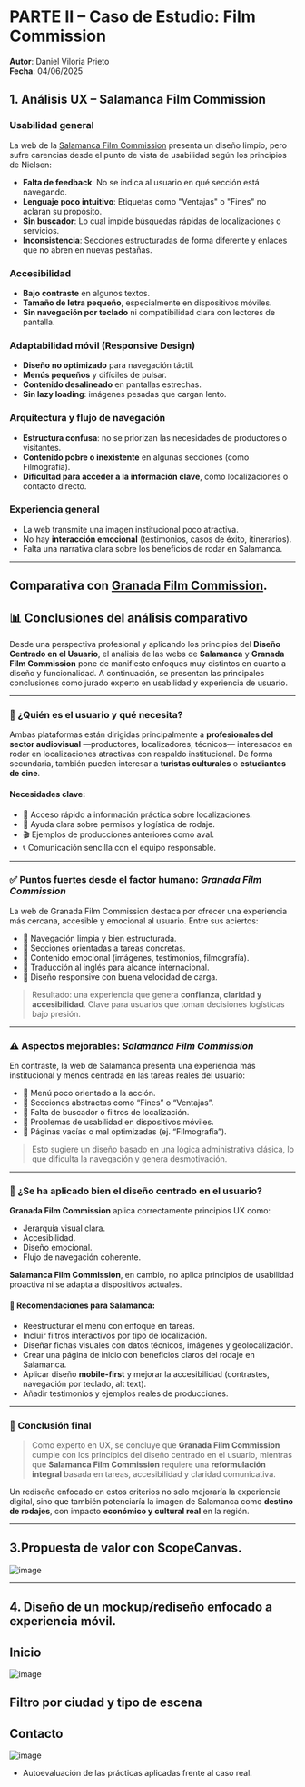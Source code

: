 # PARTE II – Caso de Estudio: Film Commission

**Autor**: Daniel Viloria Prieto  
**Fecha**: 04/06/2025  

## 1. Análisis UX – Salamanca Film Commission

### Usabilidad general

La web de la [Salamanca Film Commission](https://salamancafilmcommission.com/) presenta un diseño limpio, pero sufre carencias desde el punto de vista de usabilidad según los principios de Nielsen:

- **Falta de feedback**: No se indica al usuario en qué sección está navegando.
- **Lenguaje poco intuitivo**: Etiquetas como "Ventajas" o "Fines" no aclaran su propósito.
- **Sin buscador**: Lo cual impide búsquedas rápidas de localizaciones o servicios.
- **Inconsistencia**: Secciones estructuradas de forma diferente y enlaces que no abren en nuevas pestañas.

### Accesibilidad

- **Bajo contraste** en algunos textos.
- **Tamaño de letra pequeño**, especialmente en dispositivos móviles.
- **Sin navegación por teclado** ni compatibilidad clara con lectores de pantalla.

### Adaptabilidad móvil (Responsive Design)

- **Diseño no optimizado** para navegación táctil.
- **Menús pequeños** y difíciles de pulsar.
- **Contenido desalineado** en pantallas estrechas.
- **Sin lazy loading**: imágenes pesadas que cargan lento.

### Arquitectura y flujo de navegación

- **Estructura confusa**: no se priorizan las necesidades de productores o visitantes.
- **Contenido pobre o inexistente** en algunas secciones (como Filmografía).
- **Dificultad para acceder a la información clave**, como localizaciones o contacto directo.

### Experiencia general

- La web transmite una imagen institucional poco atractiva.
- No hay **interacción emocional** (testimonios, casos de éxito, itinerarios).
- Falta una narrativa clara sobre los beneficios de rodar en Salamanca.

---

## Comparativa con [Granada Film Commission](https://filmgranada.com/).

## 📊 Conclusiones del análisis comparativo

Desde una perspectiva profesional y aplicando los principios del **Diseño Centrado en el Usuario**, el análisis de las webs de **Salamanca** y **Granada Film Commission** pone de manifiesto enfoques muy distintos en cuanto a diseño y funcionalidad. A continuación, se presentan las principales conclusiones como jurado experto en usabilidad y experiencia de usuario.

---

### 👤 ¿Quién es el usuario y qué necesita?

Ambas plataformas están dirigidas principalmente a **profesionales del sector audiovisual** —productores, localizadores, técnicos— interesados en rodar en localizaciones atractivas con respaldo institucional. De forma secundaria, también pueden interesar a **turistas culturales** o **estudiantes de cine**.

#### Necesidades clave:
- 📍 Acceso rápido a información práctica sobre localizaciones.
- 🧾 Ayuda clara sobre permisos y logística de rodaje.
- 🎬 Ejemplos de producciones anteriores como aval.
- 📞 Comunicación sencilla con el equipo responsable.

---

### ✅ Puntos fuertes desde el factor humano: *Granada Film Commission*

La web de Granada Film Commission destaca por ofrecer una experiencia más cercana, accesible y emocional al usuario. Entre sus aciertos:

- 🔹 Navegación limpia y bien estructurada.
- 🔹 Secciones orientadas a tareas concretas.
- 🔹 Contenido emocional (imágenes, testimonios, filmografía).
- 🔹 Traducción al inglés para alcance internacional.
- 🔹 Diseño responsive con buena velocidad de carga.

> Resultado: una experiencia que genera **confianza, claridad y accesibilidad**. Clave para usuarios que toman decisiones logísticas bajo presión.

---

### ⚠️ Aspectos mejorables: *Salamanca Film Commission*

En contraste, la web de Salamanca presenta una experiencia más institucional y menos centrada en las tareas reales del usuario:

- 🚫 Menú poco orientado a la acción.
- 🚫 Secciones abstractas como “Fines” o “Ventajas”.
- 🚫 Falta de buscador o filtros de localización.
- 🚫 Problemas de usabilidad en dispositivos móviles.
- 🚫 Páginas vacías o mal optimizadas (ej. “Filmografía”).

> Esto sugiere un diseño basado en una lógica administrativa clásica, lo que dificulta la navegación y genera desmotivación.

---

### 🧠 ¿Se ha aplicado bien el diseño centrado en el usuario?

**Granada Film Commission** aplica correctamente principios UX como:
- Jerarquía visual clara.
- Accesibilidad.
- Diseño emocional.
- Flujo de navegación coherente.

**Salamanca Film Commission**, en cambio, no aplica principios de usabilidad proactiva ni se adapta a dispositivos actuales.

#### 🔧 Recomendaciones para Salamanca:
- Reestructurar el menú con enfoque en tareas.
- Incluir filtros interactivos por tipo de localización.
- Diseñar fichas visuales con datos técnicos, imágenes y geolocalización.
- Crear una página de inicio con beneficios claros del rodaje en Salamanca.
- Aplicar diseño **mobile-first** y mejorar la accesibilidad (contrastes, navegación por teclado, alt text).
- Añadir testimonios y ejemplos reales de producciones.

---

### 🧩 Conclusión final

> Como experto en UX, se concluye que **Granada Film Commission** cumple con los principios del diseño centrado en el usuario, mientras que **Salamanca Film Commission** requiere una **reformulación integral** basada en tareas, accesibilidad y claridad comunicativa.

Un rediseño enfocado en estos criterios no solo mejoraría la experiencia digital, sino que también potenciaría la imagen de Salamanca como **destino de rodajes**, con impacto **económico y cultural real** en la región.

---


## 3.Propuesta de valor con ScopeCanvas.

![image](https://github.com/user-attachments/assets/6ce912c1-79b4-4c50-ad65-eb00cb11530a)

---
## 4. Diseño de un mockup/rediseño enfocado a experiencia móvil.

## Inicio

![image](https://github.com/user-attachments/assets/8c114e9a-13b0-412f-8545-755f5dc8f3db)

## Filtro por ciudad y tipo de escena



## Contacto

![image](https://github.com/user-attachments/assets/116c87f4-00fb-44b6-a89a-cd5ac16b5899)




- Autoevaluación de las prácticas aplicadas frente al caso real.


